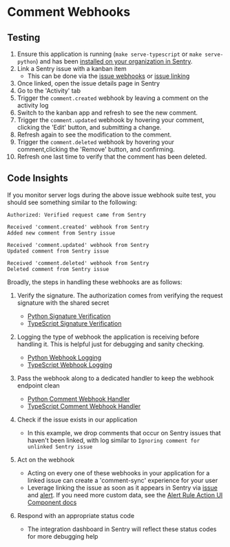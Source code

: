 # Comment Webhooks

## Testing

1. Ensure this application is running (`make serve-typescript` or `make serve-python`) and has been [installed on your organization in Sentry](../installation.md).
2. Link a Sentry issue with a kanban item
    - This can be done via the [issue webhooks](./event-webhooks.md#issue-webhooks) or [issue linking](../ui-components/issue-linking.md)
3. Once linked, open the issue details page in Sentry
4. Go to the 'Activity' tab
5. Trigger the `comment.created` webhook by leaving a comment on the activity log
6. Switch to the kanban app and refresh to see the new comment.
7. Trigger the `comment.updated` webhook by hovering your comment, clicking the 'Edit' button, and submitting a change.
8. Refresh again to see the modification to the comment.
9. Trigger the `comment.deleted` webhook by hovering your comment,clicking the 'Remove' button, and confirming.
10. Refresh one last time to verify that the comment has been deleted. 

## Code Insights

If you monitor server logs during the above issue webhook suite test, you should see something similar to the following:

```
Authorized: Verified request came from Sentry

Received 'comment.created' webhook from Sentry
Added new comment from Sentry issue

Received 'comment.updated' webhook from Sentry
Updated comment from Sentry issue

Received 'comment.deleted' webhook from Sentry
Deleted comment from Sentry issue
```

Broadly, the steps in handling these webhooks are as follows:

1. Verify the signature. The authorization comes from verifying the request signature with the shared secret
   - [Python Signature Verification](../../backend-py/src/api/middleware/verify_sentry_signature.py)
   - [TypeScript Signature Verification](../../backend-ts/src/api/middleware/verifySentrySignature.ts) 

2. Logging the type of webhook the application is receiving before handling it. This is helpful just for debugging and sanity checking.
   - [Python Webhook Logging](../../backend-py/src/api/endpoints/sentry/webhook.py)
   - [TypeScript Webhook Logging](../../backend-ts/src/api/sentry/webhook.ts)
  
3. Pass the webhook along to a dedicated handler to keep the webhook endpoint clean
   - [Python Comment Webhook Handler](../../backend-py/src/api/endpoints/sentry/handlers/comment_handler.py) 
   - [TypeScript Comment Webhook Handler](../../backend-ts/src/api/sentry/handlers/commentHandler.ts)
  
4. Check if the issue exists in our application
   - In this example, we drop comments that occur on Sentry issues that haven't been linked, with log similar to `Ignoring comment for unlinked Sentry issue`
  
5. Act on the webhook
   - Acting on every one of these webhooks in your application for a linked issue can create a 'comment-sync' experience for your user
   - Leverage linking the issue as soon as it appears in Sentry via [issue](./event-webhooks.md#issue-webhooks) and [alert](./alert-webhooks.md). If you need more custom data, see the [Alert Rule Action UI Component docs](../ui-components/alert-rule-actions.md) 


6. Respond with an appropriate status code
   - The integration dashboard in Sentry will reflect these status codes for more debugging help